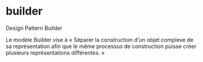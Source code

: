 # builder
Design Pattern Builder

Le modèle Builder vise à « Séparer la construction d'un objet complexe de sa représentation afin que le même processus de construction puisse créer plusieurs représentations différentes. »
